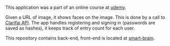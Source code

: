 This application was a part of an online course at [udemy](https://www.udemy.com/the-complete-web-developer-in-2018/).

Given a URL of image, it shows faces on the image. This is done by a call to [Clarifai API](https://www.clarifai.com/). The app handles registering and signing in (passwords are saved as hashes), it keeps track of entry count for each user.

This repository contains back-end, front-end is located at [smart-brain](https://github.com/petermacko90/smart-brain).